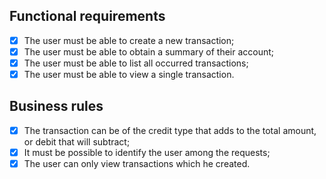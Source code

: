## Functional requirements

- [x] The user must be able to create a new transaction;
- [x] The user must be able to obtain a summary of their account;
- [x] The user must be able to list all occurred transactions;
- [x] The user must be able to view a single transaction.

## Business rules

- [x] The transaction can be of the credit type that adds to the total amount, or debit that will subtract;
- [x] It must be possible to identify the user among the requests;
- [x] The user can only view transactions which he created.
